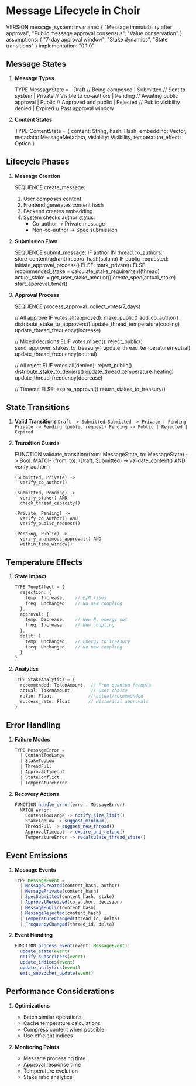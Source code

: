 # Message Lifecycle in Choir

VERSION message_system:
invariants: {
"Message immutability after approval",
"Public message approval consensus",
"Value conservation"
}
assumptions: {
"7-day approval window",
"Stake dynamics",
"State transitions"
}
implementation: "0.1.0"

## Message States

1. **Message Types**

   TYPE MessageState =
   | Draft        // Being composed
   | Submitted    // Sent to system
   | Private      // Visible to co-authors
   | Pending      // Awaiting public approval
   | Public       // Approved and public
   | Rejected     // Public visibility denied
   | Expired      // Past approval window

2. **Content States**

   TYPE ContentState = {
   content: String,
   hash: Hash,
   embedding: Vector,
   metadata: MessageMetadata,
   visibility: Visibility,
   temperature_effect: Option<TempEffect>
   }

## Lifecycle Phases

1. **Message Creation**

   SEQUENCE create_message:

   1. User composes content
   2. Frontend generates content hash
   3. Backend creates embedding
   4. System checks author status:
      - Co-author -> Private message
      - Non-co-author -> Spec submission

2. **Submission Flow**

   SEQUENCE submit_message:
   IF author IN thread.co_authors:
   store_content(qdrant)
   record_hash(solana)
   IF public_requested:
   initiate_approval_process()
   ELSE:
   mark_private()
   ELSE:
   recommended_stake = calculate_stake_requirement(thread)
   actual_stake = get_user_stake_amount()
   create_spec(actual_stake)
   start_approval_timer()

3. **Approval Process**

   SEQUENCE process_approval:
   collect_votes(7_days)

   // All approve
   IF votes.all(approved):
   make_public()
   add_co_author()
   distribute_stake_to_approvers()
   update_thread_temperature(cooling)
   update_thread_frequency(increase)

   // Mixed decisions
   ELIF votes.mixed():
   reject_public()
   send_approver_stakes_to_treasury()
   update_thread_temperature(neutral)
   update_thread_frequency(neutral)

   // All reject
   ELIF votes.all(denied):
   reject_public()
   distribute_stake_to_deniers()
   update_thread_temperature(heating)
   update_thread_frequency(decrease)

   // Timeout
   ELSE:
   expire_approval()
   return_stakes_to_treasury()

## State Transitions

1.  **Valid Transitions** `Draft -> Submitted
Submitted -> Private | Pending
Private -> Pending (public request)
Pending -> Public | Rejected | Expired  `

2.  **Transition Guards**

    FUNCTION validate_transition(from: MessageState, to: MessageState) -> Bool:
    MATCH (from, to):
    (Draft, Submitted) ->
    validate_content() AND
    verify_author()

        (Submitted, Private) ->
          verify_co_author()

        (Submitted, Pending) ->
          verify_stake() AND
          check_thread_capacity()

        (Private, Pending) ->
          verify_co_author() AND
          verify_public_request()

        (Pending, Public) ->
          verify_unanimous_approval() AND
          within_time_window()

## Temperature Effects

1. **State Impact**
   ```typescript
   TYPE TempEffect = {
     rejection: {
       temp: Increase,    // E/N rises
       freq: Unchanged    // No new coupling
     },
     approval: {
       temp: Decrease,    // New N, energy out
       freq: Increase     // New coupling
     },
     split: {
       temp: Unchanged,   // Energy to Treasury
       freq: Unchanged    // No new coupling
     }
   }
   ```

2. **Analytics**
   ```typescript
   TYPE StakeAnalytics = {
     recommended: TokenAmount,  // From quantum formula
     actual: TokenAmount,       // User choice
     ratio: Float,             // actual/recommended
     success_rate: Float       // Historical approvals
   }
   ```

## Error Handling

1. **Failure Modes**
   ```typescript
   TYPE MessageError =
     | ContentTooLarge
     | StakeTooLow
     | ThreadFull
     | ApprovalTimeout
     | StateConflict
     | TemperatureError
   ```

2. **Recovery Actions**
   ```typescript
   FUNCTION handle_error(error: MessageError):
     MATCH error:
       ContentTooLarge -> notify_size_limit()
       StakeTooLow -> suggest_minimum()
       ThreadFull -> suggest_new_thread()
       ApprovalTimeout -> expire_and_refund()
       TemperatureError -> recalculate_thread_state()
   ```

## Event Emissions

1. **Message Events**
   ```typescript
   TYPE MessageEvent =
     | MessageCreated(content_hash, author)
     | MessagePrivate(content_hash)
     | SpecSubmitted(content_hash, stake)
     | ApprovalReceived(co_author, decision)
     | MessagePublic(content_hash)
     | MessageRejected(content_hash)
     | TemperatureChanged(thread_id, delta)
     | FrequencyChanged(thread_id, delta)
   ```

2. **Event Handling**
   ```typescript
   FUNCTION process_event(event: MessageEvent):
     update_state(event)
     notify_subscribers(event)
     update_indices(event)
     update_analytics(event)
     emit_websocket_update(event)
   ```

## Performance Considerations

1. **Optimizations**
   - Batch similar operations
   - Cache temperature calculations
   - Compress content when possible
   - Use efficient indices

2. **Monitoring Points**
   - Message processing time
   - Approval response time
   - Temperature evolution
   - Stake ratio analytics
